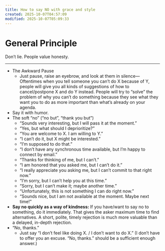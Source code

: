 ```yaml
---
title: How to say NO with grace and style
created: 2025-10-07T04:57:09
modified: 2025-10-07T05:09:33
---
```


# General Principle

Don’t lie. People value honesty.

---

* The Awkward Pause
	* Just pause, raise an eyebrow, and look at them in silence—Oftentimes when you tell someone you can’t do X because of Y, people will give you all kinds of suggestions of how to cancel/postpone X and do Y instead. People will try to “solve” the problem of why you can’t do something because they see what they want you to do as more important than what’s already on your agenda.
* Say it with humor.
* The soft “no” (“no but”, “thank you but”)
	* “Sounds very interesting, but I will pass it at the moment.”
	* “Yes, but what should I deprioritize?”
	* “You are welcome to X. I am willing to Y.”
	* “I can’t do it, but X might be interested.”
	* “I’m supposed to do that.”
	* “I don’t have any synchronous time available, but I’m happy to connect by email.”
	* “Thanks for thinking of me, but I can’t.”
	* “I am honored that you asked me, but I can’t do it.”
	* “I really appreciate you asking me, but I can’t commit to that right now.”
	* “I’m sorry, but I can’t help you at this time.”
	* “Sorry, but I can’t make it; maybe another time.”
	* “Unfortunately, this is not something I can do right now.”
	* “Sounds nice, but I am not available at the moment. Maybe next time!”
* **Say no quickly as a way of kindness:** If you have/want to say no to something, do it immediately. That gives the asker maximum time to find alternatives. A short, polite, timely rejection is much more valuable than a delayed, in-depth rejection.
* “No, thanks.”
	* Just say “I don’t feel like doing X. / I don’t want to do X.” (I don’t have to offer you an excuse. “No, thanks.” should be a sufficient enough answer.)
